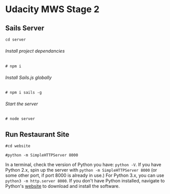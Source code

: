 # Udacity MWS Stage 2
## Sails Server

```Go to Server sub folder
cd server
```
###### Install project dependancies
```Install project dependancies
# npm i
```
###### Install Sails.js globally
```Install sails global
# npm i sails -g
```
###### Start the server

```Start server
# node server
```
## Run Restaurant Site

```Go to Website sub folder
#cd website
```

```Start a python server
#python -m SimpleHTTPServer 8000
```
In a terminal, check the version of Python you have: `python -V`. If you have Python 2.x, spin up the server with `python -m SimpleHTTPServer 8000` (or some other port, if port 8000 is already in use.) For Python 3.x, you can use `python3 -m http.server 8000`. If you don't have Python installed, navigate to Python's [website](https://www.python.org/) to download and install the software.